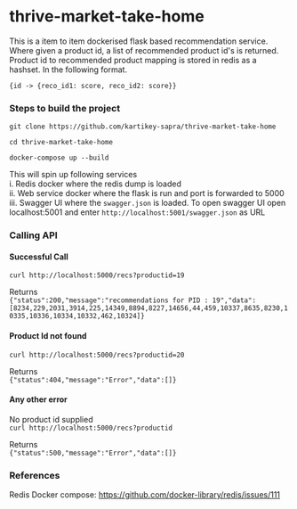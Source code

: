 # thrive-market-take-home
This is a item to item dockerised flask based recommendation service. Where given a product id, a list of recommended product id's is returned.
Product id to recommended product mapping is stored in redis as a hashset. In the following format.

`{id -> {reco_id1: score, reco_id2: score}}`

### Steps to build the project
`git clone https://github.com/kartikey-sapra/thrive-market-take-home`

`cd thrive-market-take-home`

`docker-compose up --build`

This will spin up following services  
i. Redis docker where the redis dump is loaded  
ii. Web service docker where the flask is run and port is forwarded to 5000  
iii. Swagger UI where the `swagger.json` is loaded. To open swagger UI open localhost:5001 and enter `http://localhost:5001/swagger.json` as URL

### Calling API

#### Successful Call
`curl http://localhost:5000/recs?productid=19`  

Returns  
`{"status":200,"message":"recommendations for PID : 19","data":[8234,229,2031,3914,225,14349,8894,8227,14656,44,459,10337,8635,8230,10335,10336,10334,10332,462,10324]}`

#### Product Id not found
`curl http://localhost:5000/recs?productid=20`  

Returns  
`{"status":404,"message":"Error","data":[]}`

#### Any other error 
No product id supplied  
`curl http://localhost:5000/recs?productid`  

Returns  
`{"status":500,"message":"Error","data":[]}`

### References
Redis Docker compose: https://github.com/docker-library/redis/issues/111
 

  